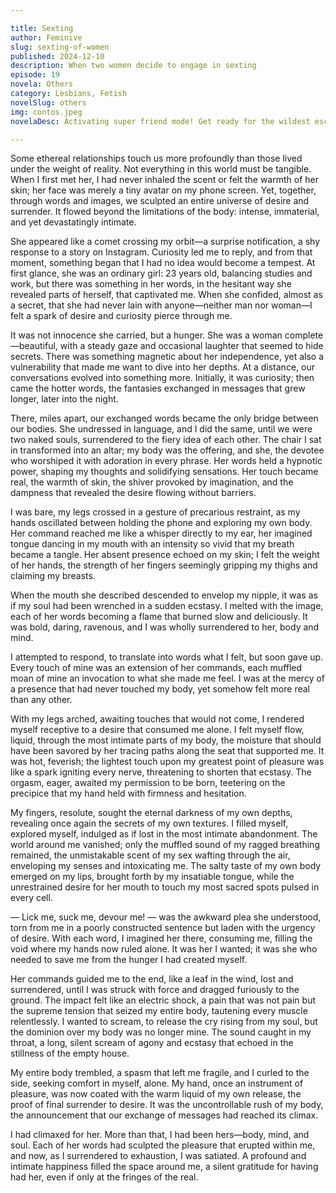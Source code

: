 ```yaml
---

title: Sexting
author: Feminive
slug: sexting-of-women
published: 2024-12-10
description: When two women decide to engage in sexting
episode: 19
novela: Others
category: Lesbians, Fetish
novelSlug: others
img: contos.jpeg
novelaDesc: Activating super friend mode! Get ready for the wildest escapades two girls can conjure, as if it were the most ordinary thing in the world!

---
```


Some ethereal relationships touch us more profoundly than those lived under the weight of reality. Not everything in this world must be tangible. When I first met her, I had never inhaled the scent or felt the warmth of her skin; her face was merely a tiny avatar on my phone screen. Yet, together, through words and images, we sculpted an entire universe of desire and surrender. It flowed beyond the limitations of the body: intense, immaterial, and yet devastatingly intimate.

She appeared like a comet crossing my orbit—a surprise notification, a shy response to a story on Instagram. Curiosity led me to reply, and from that moment, something began that I had no idea would become a tempest. At first glance, she was an ordinary girl: 23 years old, balancing studies and work, but there was something in her words, in the hesitant way she revealed parts of herself, that captivated me. When she confided, almost as a secret, that she had never lain with anyone—neither man nor woman—I felt a spark of desire and curiosity pierce through me.

It was not innocence she carried, but a hunger. She was a woman complete—beautiful, with a steady gaze and occasional laughter that seemed to hide secrets. There was something magnetic about her independence, yet also a vulnerability that made me want to dive into her depths. At a distance, our conversations evolved into something more. Initially, it was curiosity; then came the hotter words, the fantasies exchanged in messages that grew longer, later into the night.

There, miles apart, our exchanged words became the only bridge between our bodies. She undressed in language, and I did the same, until we were two naked souls, surrendered to the fiery idea of each other. The chair I sat in transformed into an altar; my body was the offering, and she, the devotee who worshiped it with adoration in every phrase. Her words held a hypnotic power, shaping my thoughts and solidifying sensations. Her touch became real, the warmth of skin, the shiver provoked by imagination, and the dampness that revealed the desire flowing without barriers.

I was bare, my legs crossed in a gesture of precarious restraint, as my hands oscillated between holding the phone and exploring my own body. Her command reached me like a whisper directly to my ear, her imagined tongue dancing in my mouth with an intensity so vivid that my breath became a tangle. Her absent presence echoed on my skin; I felt the weight of her hands, the strength of her fingers seemingly gripping my thighs and claiming my breasts.

When the mouth she described descended to envelop my nipple, it was as if my soul had been wrenched in a sudden ecstasy. I melted with the image, each of her words becoming a flame that burned slow and deliciously. It was bold, daring, ravenous, and I was wholly surrendered to her, body and mind.

I attempted to respond, to translate into words what I felt, but soon gave up. Every touch of mine was an extension of her commands, each muffled moan of mine an invocation to what she made me feel. I was at the mercy of a presence that had never touched my body, yet somehow felt more real than any other.

With my legs arched, awaiting touches that would not come, I rendered myself receptive to a desire that consumed me alone. I felt myself flow, liquid, through the most intimate parts of my body, the moisture that should have been savored by her tracing paths along the seat that supported me. It was hot, feverish; the lightest touch upon my greatest point of pleasure was like a spark igniting every nerve, threatening to shorten that ecstasy. The orgasm, eager, awaited my permission to be born, teetering on the precipice that my hand held with firmness and hesitation.

My fingers, resolute, sought the eternal darkness of my own depths, revealing once again the secrets of my own textures. I filled myself, explored myself, indulged as if lost in the most intimate abandonment. The world around me vanished; only the muffled sound of my ragged breathing remained, the unmistakable scent of my sex wafting through the air, enveloping my senses and intoxicating me. The salty taste of my own body emerged on my lips, brought forth by my insatiable tongue, while the unrestrained desire for her mouth to touch my most sacred spots pulsed in every cell.

— Lick me, suck me, devour me! — was the awkward plea she understood, torn from me in a poorly constructed sentence but laden with the urgency of desire. With each word, I imagined her there, consuming me, filling the void where my hands now ruled alone. It was her I wanted; it was she who needed to save me from the hunger I had created myself.

Her commands guided me to the end, like a leaf in the wind, lost and surrendered, until I was struck with force and dragged furiously to the ground. The impact felt like an electric shock, a pain that was not pain but the supreme tension that seized my entire body, tautening every muscle relentlessly. I wanted to scream, to release the cry rising from my soul, but the dominion over my body was no longer mine. The sound caught in my throat, a long, silent scream of agony and ecstasy that echoed in the stillness of the empty house.

My entire body trembled, a spasm that left me fragile, and I curled to the side, seeking comfort in myself, alone. My hand, once an instrument of pleasure, was now coated with the warm liquid of my own release, the proof of final surrender to desire. It was the uncontrollable rush of my body, the announcement that our exchange of messages had reached its climax.

I had climaxed for her. More than that, I had been hers—body, mind, and soul. Each of her words had sculpted the pleasure that erupted within me, and now, as I surrendered to exhaustion, I was satiated. A profound and intimate happiness filled the space around me, a silent gratitude for having had her, even if only at the fringes of the real.